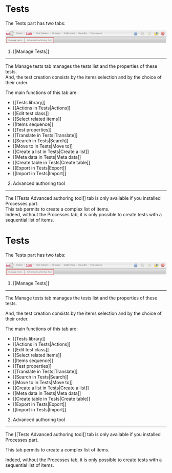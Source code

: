 <!--
author:
    - 'Jérôme Bogaerts'
created_at: '2011-03-11 15:24:21'
updated_at: '2013-03-13 13:35:48'
tags:
    - 'User Guide'
-->



Tests
=====

The Tests part has two tabs:

![](../resources/tests-tabs.png)

1. [[Manage Tests]]
-------------------

The Manage tests tab manages the tests list and the properties of these tests.\
And, the test creation consists by the items selection and by the choice of their order.

The main functions of this tab are:

-   [[Tests library]]
-   [[Actions in Tests|Actions]]
-   [[Edit test class]]
-   [[Select related items]]
-   [[Items sequence]]
-   [[Test properties]]
-   [[Translate in Tests|Translate]]
-   [[Search in Tests|Search]]
-   [[Move to in Tests|Move to]]
-   [[Create a list in Tests|Create a list]]
-   [[Meta data in Tests|Meta data]]
-   [[Create table in Tests|Create table]]
-   [[Export in Tests|Export]]
-   [[Import in Tests|Import]]

2. Advanced authoring tool
--------------------------

The [[Tests Advanced authoring tool]] tab is only available if you installed Processes part.\
This tab permits to create a complex list of items.\
Indeed, without the Processes tab, it is only possible to create tests with a sequential list of items.



Tests
=====

The Tests part has two tabs:

![](../resources/tests-tabs.png)

1. [[Manage Tests]]
-------------------

The Manage tests tab manages the tests list and the properties of these tests.<br/>

And, the test creation consists by the items selection and by the choice of their order.

The main functions of this tab are:

-   [[Tests library]]
-   [[Actions in Tests|Actions]]
-   [[Edit test class]]
-   [[Select related items]]
-   [[Items sequence]]
-   [[Test properties]]
-   [[Translate in Tests|Translate]]
-   [[Search in Tests|Search]]
-   [[Move to in Tests|Move to]]
-   [[Create a list in Tests|Create a list]]
-   [[Meta data in Tests|Meta data]]
-   [[Create table in Tests|Create table]]
-   [[Export in Tests|Export]]
-   [[Import in Tests|Import]]

2. Advanced authoring tool
--------------------------

The [[Tests Advanced authoring tool]] tab is only available if you installed Processes part.<br/>

This tab permits to create a complex list of items.<br/>

Indeed, without the Processes tab, it is only possible to create tests with a sequential list of items.


